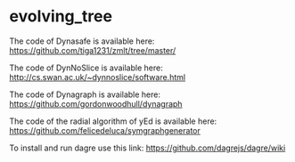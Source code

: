 # evolving_tree

The code of Dynasafe is available here:
https://github.com/tiga1231/zmlt/tree/master/

The code of DynNoSlice is available here:
http://cs.swan.ac.uk/~dynnoslice/software.html

The code of Dynagraph is available here:
https://github.com/gordonwoodhull/dynagraph

The code of the radial algorithm of yEd is available here:
https://github.com/felicedeluca/symgraphgenerator

To install and run dagre use this link:
https://github.com/dagrejs/dagre/wiki
